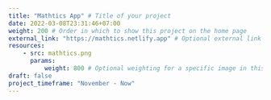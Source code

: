```yaml
---
title: "Mathtics App" # Title of your project
date: 2022-03-08T23:31:46+07:00
weight: 200 # Order in which to show this project on the home page
external_link: "https://mathtics.netlify.app" # Optional external link instead of modal
resources:
    - src: mathtics.png
      params:
          weight: 800 # Optional weighting for a specific image in this project folder
draft: false
project_timeframe: "November - Now"
---
```

